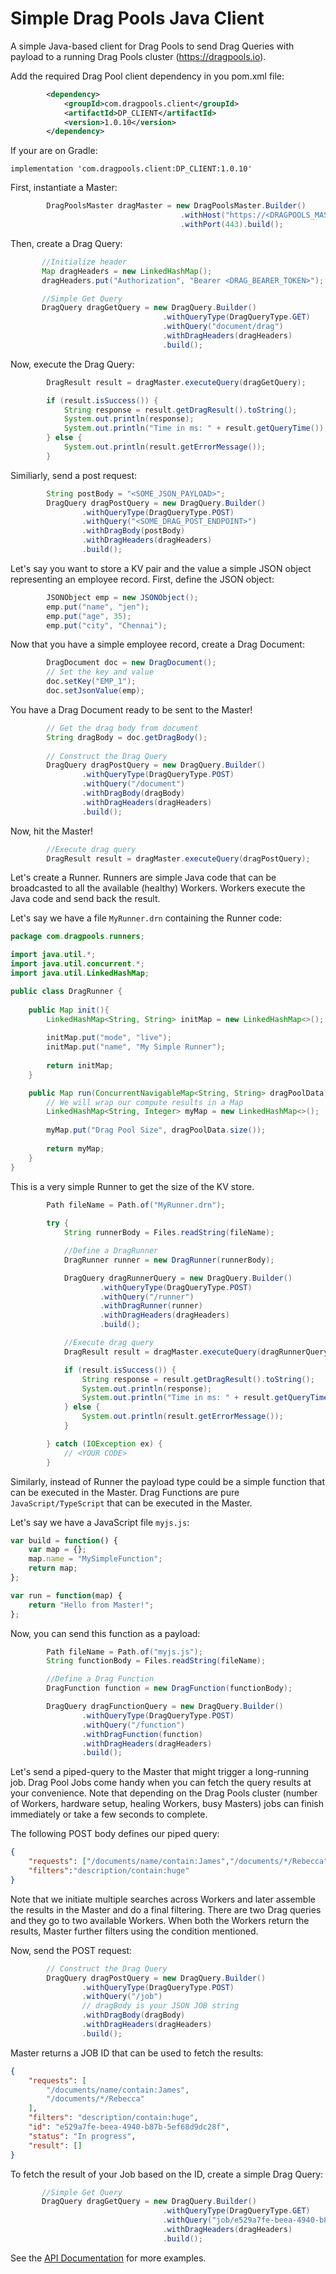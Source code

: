 # Simple Drag Pools Java Client
A simple Java-based client for Drag Pools to send Drag Queries with payload to a running Drag Pools cluster (https://dragpools.io).

Add the required Drag Pool client dependency in you pom.xml file:

```xml
        <dependency>
            <groupId>com.dragpools.client</groupId>
            <artifactId>DP_CLIENT</artifactId>
            <version>1.0.10</version>
        </dependency>
```

If your are on Gradle:

```
implementation 'com.dragpools.client:DP_CLIENT:1.0.10'
```

First, instantiate a Master:

```java
        DragPoolsMaster dragMaster = new DragPoolsMaster.Builder()
                                      .withHost("https://<DRAGPOOLS_MASTER_IP>")
                                      .withPort(443).build();
```

Then, create a Drag Query:

```java
       //Initialize header
       Map dragHeaders = new LinkedHashMap();
       dragHeaders.put("Authorization", "Bearer <DRAG_BEARER_TOKEN>");

       //Simple Get Query
       DragQuery dragGetQuery = new DragQuery.Builder()
                                  .withQueryType(DragQueryType.GET)
                                  .withQuery("document/drag")
                                  .withDragHeaders(dragHeaders)
                                  .build();
```

Now, execute the Drag Query:

```java
        DragResult result = dragMaster.executeQuery(dragGetQuery);

        if (result.isSuccess()) {
            String response = result.getDragResult().toString();
            System.out.println(response);
            System.out.println("Time in ms: " + result.getQueryTime());
        } else {
            System.out.println(result.getErrorMessage());
        }
```

Similiarly, send a post request:

```java
        String postBody = "<SOME_JSON_PAYLOAD>";
        DragQuery dragPostQuery = new DragQuery.Builder()
                .withQueryType(DragQueryType.POST)
                .withQuery("<SOME_DRAG_POST_ENDPOINT>")
                .withDragBody(postBody)
                .withDragHeaders(dragHeaders)
                .build();

```

Let's say you want to store a KV pair and the value a simple JSON object representing an employee record. First, define the JSON object:

```java
        JSONObject emp = new JSONObject();
        emp.put("name", "jen");
        emp.put("age", 35);
        emp.put("city", "Chennai");
```
Now that you have a simple employee record, create a Drag Document:

```java
        DragDocument doc = new DragDocument();
        // Set the key and value
        doc.setKey("EMP_1");
        doc.setJsonValue(emp);
```
You have a Drag Document ready to be sent to the Master!

```java
        // Get the drag body from document
        String dragBody = doc.getDragBody();
        
        // Construct the Drag Query
        DragQuery dragPostQuery = new DragQuery.Builder()
                .withQueryType(DragQueryType.POST)
                .withQuery("/document")
                .withDragBody(dragBody)
                .withDragHeaders(dragHeaders)
                .build();
```

Now, hit the Master!

```java
        //Execute drag query
        DragResult result = dragMaster.executeQuery(dragPostQuery);
```

Let's create a Runner. Runners are simple Java code that can be broadcasted to all the available (healthy) Workers. Workers execute the Java code and send back the result.

Let's say we have a file `MyRunner.drn` containing the Runner code:

```java
package com.dragpools.runners;

import java.util.*;
import java.util.concurrent.*;
import java.util.LinkedHashMap;

public class DragRunner {
    
    public Map init(){
        LinkedHashMap<String, String> initMap = new LinkedHashMap<>();
        
        initMap.put("mode", "live");
        initMap.put("name", "My Simple Runner");
        
        return initMap;
    }

    public Map run(ConcurrentNavigableMap<String, String> dragPoolData) {
        // We will wrap our compute results in a Map
        LinkedHashMap<String, Integer> myMap = new LinkedHashMap<>();
        
        myMap.put("Drag Pool Size", dragPoolData.size());
        
        return myMap;
    }
}
```

This is a very simple Runner to get the size of the KV store.

```java
        Path fileName = Path.of("MyRunner.drn");
        
        try {
            String runnerBody = Files.readString(fileName);

            //Define a DragRunner
            DragRunner runner = new DragRunner(runnerBody);

            DragQuery dragRunnerQuery = new DragQuery.Builder()
                    .withQueryType(DragQueryType.POST)
                    .withQuery("/runner")
                    .withDragRunner(runner)
                    .withDragHeaders(dragHeaders)
                    .build();

            //Execute drag query
            DragResult result = dragMaster.executeQuery(dragRunnerQuery);

            if (result.isSuccess()) {
                String response = result.getDragResult().toString();
                System.out.println(response);
                System.out.println("Time in ms: " + result.getQueryTime());
            } else {
                System.out.println(result.getErrorMessage());
            }

        } catch (IOException ex) {
            // <YOUR CODE>
        }
```

Similarly, instead of Runner the payload type could be a simple function that can be executed in the Master. Drag Functions are pure `JavaScript/TypeScript` that can be executed in the Master.

Let's say we have a JavaScript file `myjs.js`:

```javascript
var build = function() {
    var map = {};
    map.name = "MySimpleFunction";
    return map;
};

var run = function(map) {
    return "Hello from Master!";
};
```

Now, you can send this function as a payload:

```java
        Path fileName = Path.of("myjs.js");
        String functionBody = Files.readString(fileName);

        //Define a Drag Function
        DragFunction function = new DragFunction(functionBody);

        DragQuery dragFunctionQuery = new DragQuery.Builder()
                .withQueryType(DragQueryType.POST)
                .withQuery("/function")
                .withDragFunction(function)
                .withDragHeaders(dragHeaders)
                .build();
```

Let's send a piped-query to the Master that might trigger a long-running job. Drag Pool Jobs come handy when you can fetch the query results at your convenience. Note that depending on the Drag Pools cluster (number of Workers, hardware setup, healing Workers, busy Masters) jobs can finish immediately or take a few seconds to complete.

The following POST body defines our piped query:

```json
{
	"requests": ["/documents/name/contain:James","/documents/*/Rebecca"],
	"filters":"description/contain:huge"
}
```

Note that we initiate multiple searches across Workers and later assemble the results in the Master and do a final filtering. There are two Drag queries and they go to two available Workers. When both the Workers return the results, Master further filters using the condition mentioned.

Now, send the POST request:

```java
        // Construct the Drag Query
        DragQuery dragPostQuery = new DragQuery.Builder()
                .withQueryType(DragQueryType.POST)
                .withQuery("/job")
                // dragBody is your JSON JOB string
                .withDragBody(dragBody)
                .withDragHeaders(dragHeaders)
                .build();
```

Master returns a JOB ID that can be used to fetch the results:

```json
{
    "requests": [
        "/documents/name/contain:James",
        "/documents/*/Rebecca"
    ],
    "filters": "description/contain:huge",
    "id": "e529a7fe-beea-4940-b87b-5ef68d9dc28f",
    "status": "In progress",
    "result": []
}
```

To fetch the result of your Job based on the ID, create a simple Drag Query:

```java
       //Simple Get Query
       DragQuery dragGetQuery = new DragQuery.Builder()
                                  .withQueryType(DragQueryType.GET)
                                  .withQuery("job/e529a7fe-beea-4940-b87b-5ef68d9dc28f")
                                  .withDragHeaders(dragHeaders)
                                  .build();
```


See the [API Documentation](https://documenter.getpostman.com/view/5821672/RzZ7nzee) for more examples.
